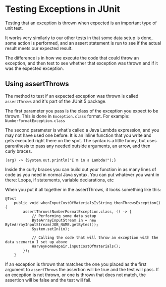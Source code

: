 # Testing Exceptions in JUnit

Testing that an exception is thrown when expected is an important type of unit test. 

It works very similarly to our other tests in that some data setup is done, some action is performed, and an assert statement is run to see if the actual result meets our expected result.

The difference is in how we execute the code that could throw an exception, and then test to see whether that exception was thrown and if it was the expected exception.

## Using assertThrows

The method to test if an expected exception was thrown is called `assertThrows` and it's part of the JUnit 5 package.

The first parameter you pass is the class of the exception you expect to be thrown. This is done in `Exception.class` format. For example: `NumberFormatException.class`

The second parameter is what's called a Java Lambda expression, and you may not have used one before. It is an inline function that you write and gets executed right there on the spot. The syntax is a little funny, but uses parenthesis to pass any needed outside arguments, an arrow, and then curly braces. 

```
(arg) -> {System.out.println("I'm in a Lambda!");}
```

Inside the curly braces you can build out your function in as many lines of code as you need in normal Java syntax. You can put whatever you want in there: Loops, if statements, variable declarations, etc

When you put it all together in the assertThrows, it looks something like this:

```
@Test
    public void whenInputCostOfMaterialsIsString_thenThrowsException() {
        assertThrows(NumberFormatException.class, () -> {
            // Performing some data setup
            ByteArrayInputStream in = new ByteArrayInputStream(JOB_NAME.getBytes());
            System.setIn(in);

            // Calling the code that will throw an exception with the data scenario I set up above
            HarveyHomeRepair.inputCostOfMaterials();
        });
    }
```

If an exception is thrown that matches the one you placed as the first argument to `assertThrows` the assertion will be true and the test will pass. If an exception is not thrown, or one is thrown that does not match, the assertion will be false and the test will fail.
